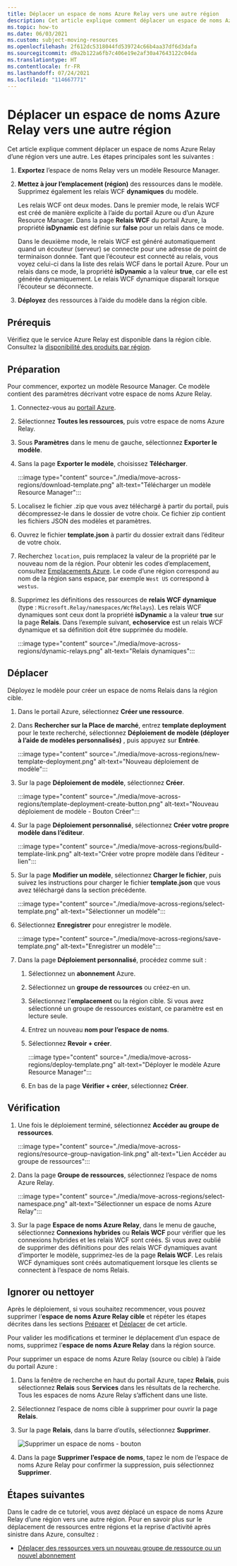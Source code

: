 ```yaml
---
title: Déplacer un espace de noms Azure Relay vers une autre région
description: Cet article explique comment déplacer un espace de noms Azure Relay de la région actuelle vers une autre région.
ms.topic: how-to
ms.date: 06/03/2021
ms.custom: subject-moving-resources
ms.openlocfilehash: 2f612dc5318044fd539724c66b4aa37df6d3dafa
ms.sourcegitcommit: d9a2b122a6fb7c406e19e2af30a47643122c04da
ms.translationtype: HT
ms.contentlocale: fr-FR
ms.lasthandoff: 07/24/2021
ms.locfileid: "114667771"
---
```

# <a name="move-an-azure-relay-namespace-to-another-region"></a>Déplacer un espace de noms Azure Relay vers une autre région
Cet article explique comment déplacer un espace de noms Azure Relay d’une région vers une autre. Les étapes principales sont les suivantes :

1. **Exportez** l’espace de noms Relay vers un modèle Resource Manager.
1. **Mettez à jour l’emplacement (région)** des ressources dans le modèle. Supprimez également les relais WCF **dynamiques** du modèle. 

    Les relais WCF ont deux modes. Dans le premier mode, le relais WCF est créé de manière explicite à l’aide du portail Azure ou d’un Azure Resource Manager. Dans la page **Relais WCF** du portail Azure, la propriété **isDynamic** est définie sur **false** pour un relais dans ce mode. 

    Dans le deuxième mode, le relais WCF est généré automatiquement quand un écouteur (serveur) se connecte pour une adresse de point de terminaison donnée. Tant que l’écouteur est connecté au relais, vous voyez celui-ci dans la liste des relais WCF dans le portail Azure. Pour un relais dans ce mode, la propriété **isDynamic** a la valeur **true**, car elle est générée dynamiquement. Le relais WCF dynamique disparaît lorsque l’écouteur se déconnecte. 
1. **Déployez** des ressources à l’aide du modèle dans la région cible.

## <a name="prerequisites"></a>Prérequis
Vérifiez que le service Azure Relay est disponible dans la région cible. Consultez la [disponibilité des produits par région](https://azure.microsoft.com/global-infrastructure/services/?products=service-bus&regions=all). 
 
## <a name="prepare"></a>Préparation
Pour commencer, exportez un modèle Resource Manager. Ce modèle contient des paramètres décrivant votre espace de noms Azure Relay.

1. Connectez-vous au [portail Azure](https://portal.azure.com).
2. Sélectionnez **Toutes les ressources**, puis votre espace de noms Azure Relay.
3. Sous **Paramètres** dans le menu de gauche, sélectionnez **Exporter le modèle**.
4. Sans la page **Exporter le modèle**, choisissez **Télécharger**.

    :::image type="content" source="./media/move-across-regions/download-template.png" alt-text="Télécharger un modèle Resource Manager":::
5. Localisez le fichier .zip que vous avez téléchargé à partir du portail, puis décompressez-le dans le dossier de votre choix. Ce fichier zip contient les fichiers JSON des modèles et paramètres. 
1. Ouvrez le fichier **template.json** à partir du dossier extrait dans l’éditeur de votre choix.
1. Recherchez `location`, puis remplacez la valeur de la propriété par le nouveau nom de la région. Pour obtenir les codes d’emplacement, consultez [Emplacements Azure](https://azure.microsoft.com/global-infrastructure/locations/). Le code d’une région correspond au nom de la région sans espace, par exemple `West US` correspond à `westus`.
1. Supprimez les définitions des ressources de **relais WCF dynamique** (type : `Microsoft.Relay/namespaces/WcfRelays`). Les relais WCF dynamiques sont ceux dont la propriété **isDynamic** a la valeur **true** sur la page **Relais**. Dans l’exemple suivant, **echoservice** est un relais WCF dynamique et sa définition doit être supprimée du modèle. 

    :::image type="content" source="./media/move-across-regions/dynamic-relays.png" alt-text="Relais dynamiques":::

## <a name="move"></a>Déplacer
Déployez le modèle pour créer un espace de noms Relais dans la région cible. 

1. Dans le portail Azure, sélectionnez **Créer une ressource**.
2. Dans **Rechercher sur la Place de marché**, entrez **template deployment** pour le texte recherché, sélectionnez **Déploiement de modèle (déployer à l’aide de modèles personnalisés)** , puis appuyez sur **Entrée**.

    :::image type="content" source="./media/move-across-regions/new-template-deployment.png" alt-text="Nouveau déploiement de modèle":::    
1. Sur la page **Déploiement de modèle**, sélectionnez **Créer**.

    :::image type="content" source="./media/move-across-regions/template-deployment-create-button.png" alt-text="Nouveau déploiement de modèle - Bouton Créer":::        
1. Sur la page **Déploiement personnalisé**, sélectionnez **Créer votre propre modèle dans l’éditeur**.

    :::image type="content" source="./media/move-across-regions/build-template-link.png" alt-text="Créer votre propre modèle dans l’éditeur - lien":::            
1. Sur la page **Modifier un modèle**, sélectionnez **Charger le fichier**, puis suivez les instructions pour charger le fichier **template.json** que vous avez téléchargé dans la section précédente.

    :::image type="content" source="./media/move-across-regions/select-template.png" alt-text="Sélectionner un modèle":::                
1. Sélectionnez **Enregistrer** pour enregistrer le modèle. 

    :::image type="content" source="./media/move-across-regions/save-template.png" alt-text="Enregistrer un modèle":::                    
1. Dans la page **Déploiement personnalisé**, procédez comme suit : 
    1. Sélectionnez un **abonnement** Azure. 
    2. Sélectionnez un **groupe de ressources** ou créez-en un. 
    3. Sélectionnez l’**emplacement** ou la région cible. Si vous avez sélectionné un groupe de ressources existant, ce paramètre est en lecture seule. 
    4. Entrez un nouveau **nom pour l’espace de noms**.
    1. Sélectionnez **Revoir + créer**. 

        :::image type="content" source="./media/move-across-regions/deploy-template.png" alt-text="Déployer le modèle Azure Resource Manager":::
    1. En bas de la page **Vérifier + créer**, sélectionnez **Créer**. 
    
## <a name="verify"></a>Vérification
1. Une fois le déploiement terminé, sélectionnez **Accéder au groupe de ressources**.

    :::image type="content" source="./media/move-across-regions/resource-group-navigation-link.png" alt-text="Lien Accéder au groupe de ressources":::    
1. Dans la page **Groupe de ressources**, sélectionnez l’espace de noms Azure Relay. 

    :::image type="content" source="./media/move-across-regions/select-namespace.png" alt-text="Sélectionner un espace de noms Azure Relay":::    
1. Sur la page **Espace de noms Azure Relay**, dans le menu de gauche, sélectionnez **Connexions hybrides** ou **Relais WCF** pour vérifier que les connexions hybrides et les relais WCF sont créés. Si vous avez oublié de supprimer des définitions pour des relais WCF dynamiques avant d’importer le modèle, supprimez-les de la page **Relais WCF**. Les relais WCF dynamiques sont créés automatiquement lorsque les clients se connectent à l’espace de noms Relais. 

## <a name="discard-or-clean-up"></a>Ignorer ou nettoyer
Après le déploiement, si vous souhaitez recommencer, vous pouvez supprimer l’**espace de noms Azure Relay cible** et répéter les étapes décrites dans les sections [Préparer](#prepare) et [Déplacer](#move) de cet article.

Pour valider les modifications et terminer le déplacement d’un espace de noms, supprimez l’**espace de noms Azure Relay** dans la région source. 

Pour supprimer un espace de noms Azure Relay (source ou cible) à l’aide du portail Azure :

1. Dans la fenêtre de recherche en haut du portail Azure, tapez **Relais**, puis sélectionnez **Relais** sous **Services** dans les résultats de la recherche. Tous les espaces de noms Azure Relay s’affichent dans une liste.
2. Sélectionnez l’espace de noms cible à supprimer pour ouvrir la page **Relais**. 
1. Sur la page **Relais**, dans la barre d’outils, sélectionnez **Supprimer**. 

    ![Supprimer un espace de noms - bouton](./media/move-across-regions/delete-namespace-button.png)
3. Dans la page **Supprimer l’espace de noms**, tapez le nom de l’espace de noms Azure Relay pour confirmer la suppression, puis sélectionnez **Supprimer**. 

## <a name="next-steps"></a>Étapes suivantes
Dans le cadre de ce tutoriel, vous avez déplacé un espace de noms Azure Relay d’une région vers une autre région. Pour en savoir plus sur le déplacement de ressources entre régions et la reprise d’activité après sinistre dans Azure, consultez :

- [Déplacer des ressources vers un nouveau groupe de ressource ou un nouvel abonnement](../azure-resource-manager/management/move-resource-group-and-subscription.md)
